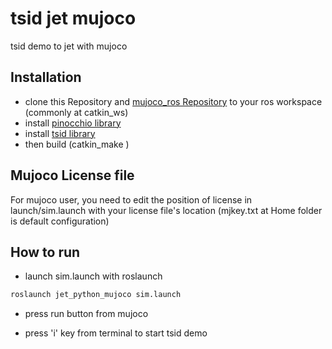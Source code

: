 # tsid jet mujoco
tsid demo to jet with mujoco

## Installation
* clone this Repository and [mujoco_ros Repository](https://github.com/saga0619/mujoco_ros_sim) to your ros workspace (commonly at catkin_ws)
* install [pinocchio library](https://github.com/stack-of-tasks/pinocchio)
* install [tsid library](https://github.com/stack-of-tasks/tsid)
* then build (catkin_make )

## Mujoco License file 
For mujoco user, you need to edit the position of license in launch/sim.launch with your license file's location
(mjkey.txt at Home folder is default configuration)

## How to run
* launch sim.launch with roslaunch

```sh
roslaunch jet_python_mujoco sim.launch
```
* press run button from mujoco

* press 'i' key from terminal to start tsid demo

